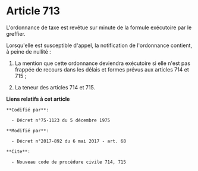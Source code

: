 # Article 713

L'ordonnance de taxe est revêtue sur minute de la formule exécutoire par le greffier. 

Lorsqu'elle est susceptible d'appel, la notification de l'ordonnance contient, à peine de nullité : 

1. La mention que cette ordonnance deviendra exécutoire si elle n'est pas frappée de recours dans les délais et formes prévus
aux articles 714 et 715 ; 

2. La teneur des articles 714 et 715.

**Liens relatifs à cet article**

	**Codifié par**:

	  - Décret n°75-1123 du 5 décembre 1975

	**Modifié par**:

	  - Décret n°2017-892 du 6 mai 2017 - art. 68

	**Cite**:

	  - Nouveau code de procédure civile 714, 715
